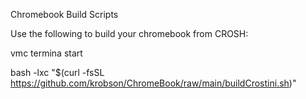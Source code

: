 Chromebook Build Scripts

Use the following to build your chromebook from CROSH:

  vmc termina start
  
  bash -lxc "$(curl -fsSL https://github.com/krobson/ChromeBook/raw/main/buildCrostini.sh)" 
